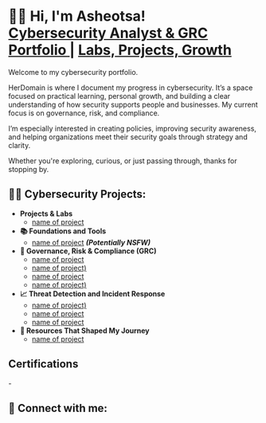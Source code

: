 <h1> 👋🏽 Hi, I'm Asheotsa! <br/>
<a href="https://github.com/Herdomain">Cybersecurity Analyst & GRC Portfolio </a>  | <a href="https://www.linkedin.com/in/asheotsa-ata/">Labs, Projects, Growth</a> </h1>

Welcome to my cybersecurity portfolio. 

HerDomain is where I document my progress in cybersecurity. 
It’s a space focused on practical learning, personal growth, and building a clear understanding of how security supports people and businesses. My current focus is on governance, risk, and compliance.

I’m especially interested in creating policies, improving security awareness, and helping organizations meet their security goals through strategy and clarity.

Whether you're exploring, curious, or just passing through, thanks for stopping by. 

<h2>👨‍💻 Cybersecurity Projects:</h2>

- <b> Projects & Labs</b>
  - [name of project](link)
- <b>📚 Foundations and Tools </b>
  - [name of project](link) <b><i>(Potentially NSFW)</b></i>
- <b>📜 Governance, Risk & Compliance (GRC)</b>
  - [name of project](link)
  - [name of project)](link)
  - [name of project](link)
  - [name of project)](link)
- <b>📈 Threat Detection and Incident Response</b>
  - [name of project)](link)
  - [name of project](link)
  - [name of project](link)
- <b>💼 Resources That Shaped My Journey</b>
  - [name of project](link)

<h2> Certifications </h2>
-  
<h2> 🤳 Connect with me: </h2>



<!--
**herdomain1/herdomain1** is a ✨ _special_ ✨ repository because its `README.md` (this file) appears on your GitHub profile.

<img align="left" alt="AsheotsaA | LinkedIn" width="22px" src="imagepic" />

[linkedin]: (https://linkedin.com/in/asheotsa-ata)
-->

